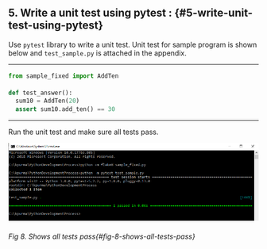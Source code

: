## 5. Write a unit test using pytest **:** {#5-write-unit-test-using-pytest}

Use `pytest` library to write a unit test. Unit test for sample program is shown below and `test_sample.py` is attached in the appendix.

---


```python
from sample_fixed import AddTen

def test_answer():
  sum10 = AddTen(20)
  assert sum10.add_ten() == 30
```



---
Run the unit test and make sure all tests pass.

![](/media/image8.png)
###### Fig 8. Shows all tests pass{#fig-8-shows-all-tests-pass}

<br>